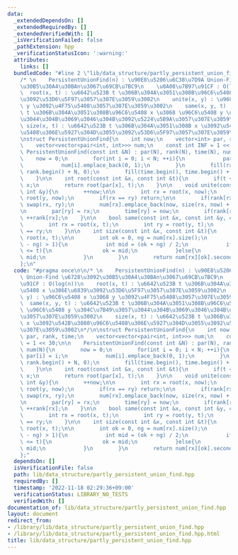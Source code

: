 ```yaml
---
data:
  _extendedDependsOn: []
  _extendedRequiredBy: []
  _extendedVerifiedWith: []
  _isVerificationFailed: false
  _pathExtension: hpp
  _verificationStatusIcon: ':warning:'
  attributes:
    links: []
  bundledCode: "#line 2 \"lib/data_structure/partly_persistent_union_find.hpp\"\n\n\
    /* \n    PersistentUnionFind(n) : \u90E8\u5206\u6C38\u7D9A Union-Find \u6728\u3092\
    \u30B5\u30A4\u30BAn\u3067\u69CB\u7BC9\n    \u8A08\u7B97\u91CF : O(log(n))\n  \
    \  root(x, t) : \u6642\u523B t \u306B\u304A\u3051\u308B\u96C6\u5408 x \u306E\u6839\
    \u3092\u53D6\u5F97\u3057\u307E\u3059\u3002\n    unite(x, y) : \u96C6\u5408 x \u3068\
    \ y \u3092\u4F75\u5408\u3057\u307E\u3059\u3002\n    same(x, y, t) : \u6642\u523B\
    \ t \u306B\u304A\u3051\u308B\u96C6\u5408 x \u3068 \u96C6\u5408 y \u304C\u7B49\u3057\
    \u3044\u304B\u3069\u3046\u304B\u3092\u5224\u5B9A\u3057\u307E\u3059\u3002\n   \
    \ size(x, t) : \u6642\u523B t \u306B\u304A\u3051\u308B x \u3092\u542B\u3080\u96C6\
    \u5408\u306E\u5927\u304D\u3055\u3092\u53D6\u5F97\u3057\u307E\u3059\u3002\n*/\n\
    \nstruct PersistentUnionFind{\n    int now;\n    vector<int> par, rank, time;\n\
    \    vector<vector<pair<int, int>>> num;\n    const int INF = 1 << 30;\n\n   \
    \ PersistentUnionFind(const int &N) : par(N), rank(N), time(N), num(N){\n    \
    \    now = 0;\n        for(int i = 0; i < N; ++i){\n            par[i] = i;\n\
    \            num[i].emplace_back(0, 1);\n        }\n        fill(rank.begin(),\
    \ rank.begin() + N, 0);\n        fill(time.begin(), time.begin() + N, INF);\n\
    \    }\n\n    int root(const int &x, const int &t){\n        if(t < time[x]) return\
    \ x;\n        return root(par[x], t);\n    }\n\n    void unite(const int &x, const\
    \ int &y){\n        ++now;\n\n        int rx = root(x, now);\n        int ry =\
    \ root(y, now);\n        if(rx == ry) return;\n\n        if(rank[rx] < rank[ry])\
    \ swap(rx, ry);\n        num[rx].emplace_back(now, size(rx, now) + size(ry, now));\n\
    \n        par[ry] = rx;\n        time[ry] = now;\n        if(rank[rx] == rank[ry])\
    \ ++rank[rx];\n    }\n\n    bool same(const int &x, const int &y, const int &t){\n\
    \        int rx = root(x, t);\n        int ry = root(y, t);\n        return rx\
    \ == ry;\n    }\n\n    int size(const int &x, const int &t){\n        int rx =\
    \ root(x, t);\n\n        int ok = 0, ng = num[rx].size();\n        while(abs(ok\
    \ - ng) > 1){\n            int mid = (ok + ng) / 2;\n            if(num[rx][mid].first\
    \ <= t){\n                ok = mid;\n            }else{\n                ng =\
    \ mid;\n            }\n        }\n        return num[rx][ok].second;\n    }\n\
    };\n"
  code: "#pragma once\n\n/* \n    PersistentUnionFind(n) : \u90E8\u5206\u6C38\u7D9A\
    \ Union-Find \u6728\u3092\u30B5\u30A4\u30BAn\u3067\u69CB\u7BC9\n    \u8A08\u7B97\
    \u91CF : O(log(n))\n    root(x, t) : \u6642\u523B t \u306B\u304A\u3051\u308B\u96C6\
    \u5408 x \u306E\u6839\u3092\u53D6\u5F97\u3057\u307E\u3059\u3002\n    unite(x,\
    \ y) : \u96C6\u5408 x \u3068 y \u3092\u4F75\u5408\u3057\u307E\u3059\u3002\n  \
    \  same(x, y, t) : \u6642\u523B t \u306B\u304A\u3051\u308B\u96C6\u5408 x \u3068\
    \ \u96C6\u5408 y \u304C\u7B49\u3057\u3044\u304B\u3069\u3046\u304B\u3092\u5224\u5B9A\
    \u3057\u307E\u3059\u3002\n    size(x, t) : \u6642\u523B t \u306B\u304A\u3051\u308B\
    \ x \u3092\u542B\u3080\u96C6\u5408\u306E\u5927\u304D\u3055\u3092\u53D6\u5F97\u3057\
    \u307E\u3059\u3002\n*/\n\nstruct PersistentUnionFind{\n    int now;\n    vector<int>\
    \ par, rank, time;\n    vector<vector<pair<int, int>>> num;\n    const int INF\
    \ = 1 << 30;\n\n    PersistentUnionFind(const int &N) : par(N), rank(N), time(N),\
    \ num(N){\n        now = 0;\n        for(int i = 0; i < N; ++i){\n           \
    \ par[i] = i;\n            num[i].emplace_back(0, 1);\n        }\n        fill(rank.begin(),\
    \ rank.begin() + N, 0);\n        fill(time.begin(), time.begin() + N, INF);\n\
    \    }\n\n    int root(const int &x, const int &t){\n        if(t < time[x]) return\
    \ x;\n        return root(par[x], t);\n    }\n\n    void unite(const int &x, const\
    \ int &y){\n        ++now;\n\n        int rx = root(x, now);\n        int ry =\
    \ root(y, now);\n        if(rx == ry) return;\n\n        if(rank[rx] < rank[ry])\
    \ swap(rx, ry);\n        num[rx].emplace_back(now, size(rx, now) + size(ry, now));\n\
    \n        par[ry] = rx;\n        time[ry] = now;\n        if(rank[rx] == rank[ry])\
    \ ++rank[rx];\n    }\n\n    bool same(const int &x, const int &y, const int &t){\n\
    \        int rx = root(x, t);\n        int ry = root(y, t);\n        return rx\
    \ == ry;\n    }\n\n    int size(const int &x, const int &t){\n        int rx =\
    \ root(x, t);\n\n        int ok = 0, ng = num[rx].size();\n        while(abs(ok\
    \ - ng) > 1){\n            int mid = (ok + ng) / 2;\n            if(num[rx][mid].first\
    \ <= t){\n                ok = mid;\n            }else{\n                ng =\
    \ mid;\n            }\n        }\n        return num[rx][ok].second;\n    }\n\
    };"
  dependsOn: []
  isVerificationFile: false
  path: lib/data_structure/partly_persistent_union_find.hpp
  requiredBy: []
  timestamp: '2022-11-18 02:29:36+09:00'
  verificationStatus: LIBRARY_NO_TESTS
  verifiedWith: []
documentation_of: lib/data_structure/partly_persistent_union_find.hpp
layout: document
redirect_from:
- /library/lib/data_structure/partly_persistent_union_find.hpp
- /library/lib/data_structure/partly_persistent_union_find.hpp.html
title: lib/data_structure/partly_persistent_union_find.hpp
---
```

